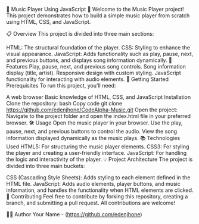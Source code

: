 🎵 Music Player Using JavaScript 🎵
Welcome to the Music Player project! This project demonstrates how to build a simple music player from scratch using HTML, CSS, and JavaScript.

📋 Overview
This project is divided into three main sections:

HTML: The structural foundation of the player.
CSS: Styling to enhance the visual appearance.
JavaScript: Adds functionality such as play, pause, next, and previous buttons, and displays song information dynamically.
🔧 Features
Play, pause, next, and previous song controls.
Song information display (title, artist).
Responsive design with custom styling.
JavaScript functionality for interacting with audio elements.
🚀 Getting Started
Prerequisites
To run this project, you'll need:

A web browser
Basic knowledge of HTML, CSS, and JavaScript
Installation
Clone the repository:
bash
Copy code
git clone https://github.com/edenjhone/CodeAlpha-Music.git
Open the project:
Navigate to the project folder and open the index.html file in your preferred browser.
🛠️ Usage
Open the music player in your browser.
Use the play, pause, next, and previous buttons to control the audio.
View the song information displayed dynamically as the music plays.
📚 Technologies Used
HTML5: For structuring the music player elements.
CSS3: For styling the player and creating a user-friendly interface.
JavaScript: For handling the logic and interactivity of the player.
💡 Project Architecture
The project is divided into three main buckets:

CSS (Cascading Style Sheets): Adds styling to each element defined in the HTML file.
JavaScript: Adds audio elements, player buttons, and music information, and handles the functionality when HTML elements are clicked.
🤝 Contributing
Feel free to contribute by forking this repository, creating a branch, and submitting a pull request. All contributions are welcome!

👨‍💻 Author
Your Name - (https://github.com/edenjhone)

